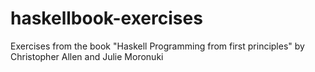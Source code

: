 # haskellbook-exercises
Exercises from the book "Haskell Programming from first principles" by Christopher Allen and Julie Moronuki
